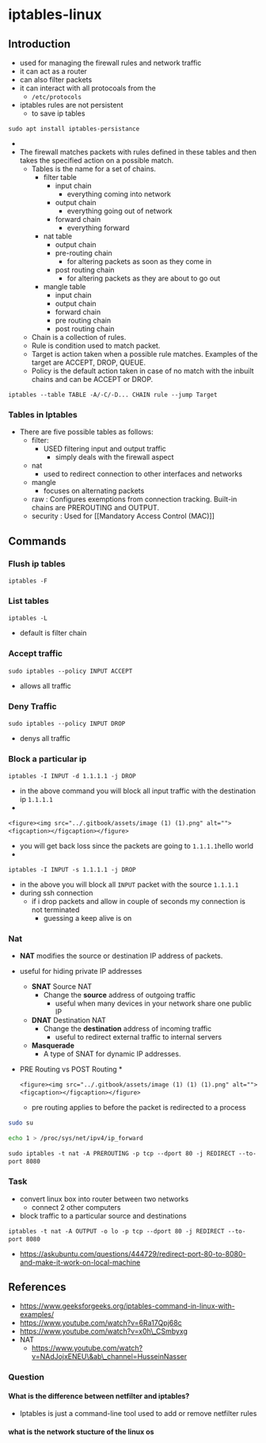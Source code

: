 # iptables-linux

## Introduction

* used for managing the firewall rules and network traffic
* it can act as a router
* can also filter packets
* it can interact with all protocoals from the
  * `/etc/protocols`
* iptables rules are not persistent
  * to save ip tables

```
sudo apt install iptables-persistance
```

*
* The firewall matches packets with rules defined in these tables and then takes the specified action on a possible match.
  * Tables is the name for a set of chains.
    * filter table
      * input chain
        * everything coming into network
      * output chain
        * everything going out of network
      * forward chain
        * everything forward
    * nat table
      * output chain
      * pre-routing chain
        * for altering packets as soon as they come in
      * post routing chain
        * for altering packets as they are about to go out
    * mangle table
      * input chain
      * output chain
      * forward chain
      * pre routing chain
      * post routing chain
  * Chain is a collection of rules.
  * Rule is condition used to match packet.
  * Target is action taken when a possible rule matches. Examples of the target are ACCEPT, DROP, QUEUE.
  * Policy is the default action taken in case of no match with the inbuilt chains and can be ACCEPT or DROP.

```
iptables --table TABLE -A/-C/-D... CHAIN rule --jump Target
```

### Tables in Iptables

* There are five possible tables as follows:
  * filter:
    * USED filtering input and output traffic
      * simply deals with the firewall aspect
  * nat
    * used to redirect connection to other interfaces and networks
  * mangle
    * focuses on alternating packets
  * raw : Configures exemptions from connection tracking. Built-in chains are PREROUTING and OUTPUT.
  * security : Used for \[\[Mandatory Access Control (MAC)]]

## Commands

### Flush ip tables

```
iptables -F
```

### List tables

```
iptables -L
```

* default is filter chain

### Accept traffic

```
sudo iptables --policy INPUT ACCEPT
```

* allows all traffic

### Deny Traffic

```
sudo iptables --policy INPUT DROP
```

* denys all traffic

### Block a particular ip

```
iptables -I INPUT -d 1.1.1.1 -j DROP 
```

* in the above command you will block all input traffic with the destination ip `1.1.1.1`
*

    <figure><img src="../.gitbook/assets/image (1) (1).png" alt=""><figcaption></figcaption></figure>
* you will get back loss since the packets are going to `1.1.1.1`hello world
*

```
iptables -I INPUT -s 1.1.1.1 -j DROP 
```

* in the above you will block all `INPUT` packet with the source `1.1.1.1`
* during ssh connection
  * if i drop packets and allow in couple of seconds my connection is not terminated
    * guessing a keep alive is on

### Nat

* **NAT** modifies the source or destination IP address of packets.
* useful for hiding private IP addresses
  * **SNAT** Source NAT
    * Change the **source** address of outgoing traffic
      * useful when many devices in your network share one public IP
  * **DNAT** Destination NAT
    * Change the **destination** address of incoming traffic
      * useful to redirect external traffic to internal servers
  * **Masquerade**
    * A type of SNAT for dynamic IP addresses.
* PRE Routing vs POST Routing
  *

      <figure><img src="../.gitbook/assets/image (1) (1) (1).png" alt=""><figcaption></figcaption></figure>
  * pre routing applies to before the packet is redirected to a process

```bash
sudo su
```

```bash
echo 1 > /proc/sys/net/ipv4/ip_forward
```

```
sudo iptables -t nat -A PREROUTING -p tcp --dport 80 -j REDIRECT --to-port 8080
```

### Task

* convert linux box into router between two networks
  * connect 2 other computers
* block traffic to a particular source and destinations

```
iptables -t nat -A OUTPUT -o lo -p tcp --dport 80 -j REDIRECT --to-port 8080
```

* https://askubuntu.com/questions/444729/redirect-port-80-to-8080-and-make-it-work-on-local-machine

## References

* https://www.geeksforgeeks.org/iptables-command-in-linux-with-examples/
* https://www.youtube.com/watch?v=6Ra17Qpj68c
* https://www.youtube.com/watch?v=x0h\_CSmbyxg
* NAT
  * https://www.youtube.com/watch?v=NAdJojxENEU\&ab\_channel=HusseinNasser

### Question

#### What is the difference between netfilter and iptables?

* Iptables is just a command-line tool used to add or remove netfilter rules

#### what is the network stucture of the linux os

